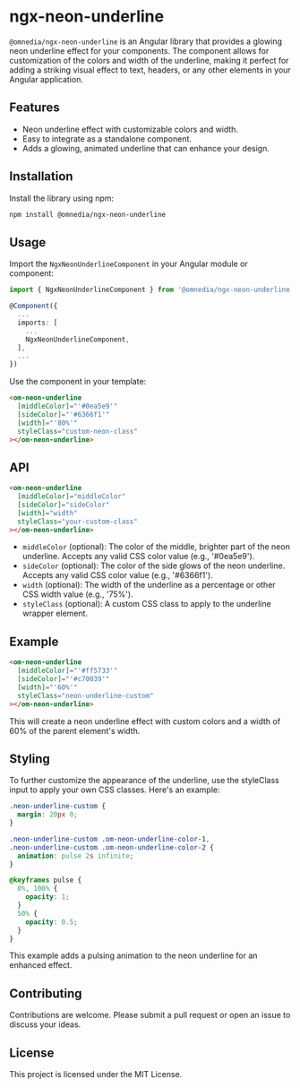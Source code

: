 # ngx-neon-underline

`@omnedia/ngx-neon-underline` is an Angular library that provides a glowing neon underline effect for your components. The component allows for customization of the colors and width of the underline, making it perfect for adding a striking visual effect to text, headers, or any other elements in your Angular application.

## Features

- Neon underline effect with customizable colors and width.
- Easy to integrate as a standalone component.
- Adds a glowing, animated underline that can enhance your design.

## Installation

Install the library using npm:

```bash
npm install @omnedia/ngx-neon-underline
```

## Usage

Import the `NgxNeonUnderlineComponent` in your Angular module or component:

```typescript
import { NgxNeonUnderlineComponent } from '@omnedia/ngx-neon-underline';

@Component({
  ...
  imports: [
    ...
    NgxNeonUnderlineComponent,
  ],
  ...
})
```

Use the component in your template:

```html
<om-neon-underline
  [middleColor]="'#0ea5e9'"
  [sideColor]="'#6366f1'"
  [width]="'80%'"
  styleClass="custom-neon-class"
></om-neon-underline>
```

## API

```html
<om-neon-underline
  [middleColor]="middleColor"
  [sideColor]="sideColor"
  [width]="width"
  styleClass="your-custom-class"
></om-neon-underline>
```

- `middleColor` (optional): The color of the middle, brighter part of the neon underline. Accepts any valid CSS color value (e.g., '#0ea5e9').
- `sideColor` (optional): The color of the side glows of the neon underline. Accepts any valid CSS color value (e.g., '#6366f1').
- `width` (optional): The width of the underline as a percentage or other CSS width value (e.g., '75%').
- `styleClass` (optional): A custom CSS class to apply to the underline wrapper element.

## Example

```html
<om-neon-underline
  [middleColor]="'#ff5733'"
  [sideColor]="'#c70039'"
  [width]="'60%'"
  styleClass="neon-underline-custom"
></om-neon-underline>
```

This will create a neon underline effect with custom colors and a width of 60% of the parent element's width.

## Styling

To further customize the appearance of the underline, use the styleClass input to apply your own CSS classes. Here's an example:

```css
.neon-underline-custom {
  margin: 20px 0;
}

.neon-underline-custom .om-neon-underline-color-1,
.neon-underline-custom .om-neon-underline-color-2 {
  animation: pulse 2s infinite;
}

@keyframes pulse {
  0%, 100% {
    opacity: 1;
  }
  50% {
    opacity: 0.5;
  }
}
```

This example adds a pulsing animation to the neon underline for an enhanced effect.

## Contributing

Contributions are welcome. Please submit a pull request or open an issue to discuss your ideas.

## License

This project is licensed under the MIT License.